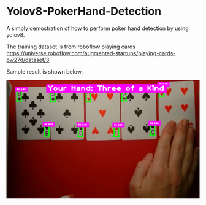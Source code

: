 # Yolov8-PokerHand-Detection
A simply demostration of how to perform poker hand detection by using yolov8.

The training dataset is from roboflow playing cards
https://universe.roboflow.com/augmented-startups/playing-cards-ow27d/dataset/3

Sample result is shown below.

![](poker_hand.png)
